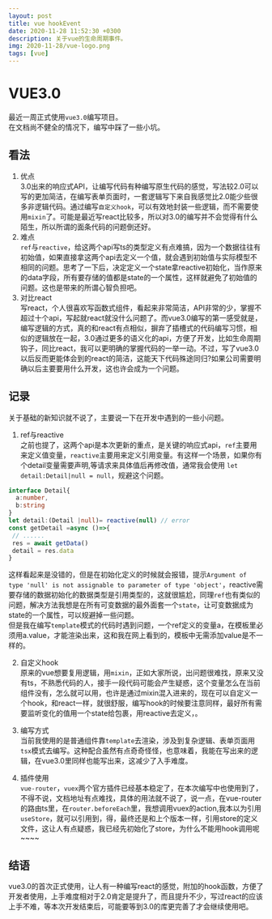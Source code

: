 ```yaml
---
layout: post
title: vue hookEvent
date: 2020-11-28 11:52:30 +0300
description: 关于vue的生命周期事件。
img: 2020-11-28/vue-logo.png 
tags: [vue]
---
```


# VUE3.0
最近一周正式使用`vue3.0`编写项目。  
在文档尚不健全的情况下，编写中踩了一些小坑。  


## 看法  
1. 优点  
3.0出来的响应式API，让编写代码有种编写原生代码的感觉，写法较2.0可以写的更加简洁，在编写表单页面时，一套逻辑写下来自我感觉比2.0能少些很多非逻辑代码。通过编写`自定义hook`，可以有效地封装一些逻辑，而不需要使用`mixin`了。可能是最近写react比较多，所以对3.0的编写并不会觉得有什么陌生，所以所谓的面条代码的问题倒还好。
2. 难点  
`ref`与`reactive`，给这两个api写ts的类型定义有点难搞，因为一个数据往往有初始值，如果直接拿这两个api去定义一个值，就会遇到初始值与实际模型不相同的问题。思考了一下后，决定定义一个state拿reactive初始化，当作原来的data字段，所有要存储的值都是state的一个属性，这样就避免了初始值的问题。这也是带来的所谓心智负担吧。
3. 对比react  
写react，个人很喜欢写函数式组件，看起来非常简洁，API非常的少，掌握不超过十个api，写起就react就没什么问题了。而vue3.0编写的第一感受就是，编写逻辑的方式，真的和react有点相似，摒弃了插槽式的代码编写习惯，相似的逻辑放在一起，3.0通过更多的语义化的api，方便了开发，比如生命周期钩子，同比react，我可以更明确的掌握代码的一举一动。不过，写了vue3.0以后反而更能体会到的react的简洁，这能天下代码殊途同归?如果公司需要明确以后主要要用什么开发，这也许会成为一个问题。

## 记录  
关于基础的新知识就不说了，主要说一下在开发中遇到的一些小问题。  
1. ref与reactive  
之前也提了，这两个api是本次更新的重点，是关键的响应式api，`ref`主要用来定义值变量，`reactive`主要用来定义引用变量。有这样一个场景，如果你有个detail变量需要声明,等请求来具体值后再修改值，通常我会使用 `let detail:Detail|null = null`，规避这个问题。
```typescript
interface Detail{
  a:number,
  b:string
}
let detail:(Detail |null)= reactive(null) // error
const getDetail =async ()=>{
 // ......
 res = await getData()
 detail = res.data
}
```
这样看起来是没错的，但是在初始化定义的时候就会报错，提示`Argument of type 'null' is not assignable to parameter of type 'object'`，reactive需要存储的数据初始化的数据类型是引用类型的，这就很尴尬，同理`ref`也有类似的问题，解决方法我想是在所有可变数据的最外面套一个`state`，让可变数据成为state的一个属性，可以规避掉一些问题。  
但是我在编写`template`模式的代码时遇到问题，一个ref定义的变量a，在模板里必须用a.value，才能渲染出来，这和我在网上看到的，模板中无需添加value是不一样的。

2. 自定义hook  
原来的vue想要复用逻辑，用`mixin`，正如大家所说，出问题很难找，原来又没有ts，不熟悉代码的人，接手一段代码可能会产生疑惑，这个变量怎么在当前组件没有，怎么就可以用，也许是通过mixin混入进来的，现在可以自定义一个hook，和react一样，就很舒服，编写hook的时候要注意同样，最好所有需要监听变化的值用一个state给包裹，用reactive去定义，。  
3. 编写方式   
当前我使用的是普通组件靠`template`去渲染，涉及到复杂逻辑、表单页面用`tsx`模式去编写。这种配合虽然有点奇奇怪怪，也意味着，我能在写出来的逻辑，在vue3.0里同样也能写出来，这减少了入手难度。

4. 插件使用  
`vue-router`，`vuex`两个官方插件已经基本稳定了，在本次编写中也使用到了，不得不说，文档地址有点难找，具体的用法就不说了，说一点，在vue-router的路由ts里，在`router.beforeEach`里，我想调用vuex的action,我本以为引用`useStore`，就可以引用到，得，最终还是和上个版本一样，引用store的定义文件，这让人有点疑惑，我已经先初始化了store，为什么不能用hook调用呢~~~~   

## 结语  
vue3.0的首次正式使用，让人有一种编写react的感觉，附加的hook函数，方便了开发者使用，上手难度相对于2.0肯定是提升了，而且提升不少，写过react的应该上手不难，等本次开发结束后，可能要等到3.0的库更完善了才会继续使用吧。




